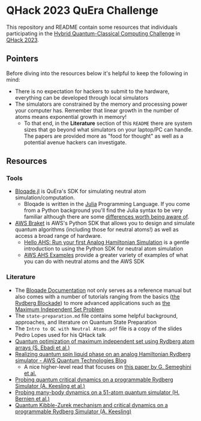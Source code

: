 # QHack 2023 QuEra Challenge

This repository and README contain some resources that individuals participating in the [Hybrid Quantum-Classical Computing Challenge](https://github.com/XanaduAI/QHack2023#hybrid-quantum-classical-computing-challenge) in [QHack 2023](https://qhack.ai/).

## Pointers
 
Before diving into the resources below it's helpful to keep the following in mind:

* There is no expectation for hackers to submit to the hardware, everything can be developed through local simulators
* The simulators are constrained by the memory and processing power your computer has. Remember that linear growth in the number of atoms means exponential growth in memory!
  * To that end, in the __Literature__ section of this `README` there are system sizes that go beyond what simulators on your laptop/PC can handle. The papers are provided more as "food for thought" as well as a potential avenue hackers can investigate.

## Resources

### Tools

* [Bloqade.jl](https://github.com/QuEraComputing/Bloqade.jl) is QuEra's SDK for simulating neutral atom simulation/computation.
  * Bloqade is written in the [Julia](https://julialang.org/) Programming Language. If you come from a Python background you'll find the Julia syntax to be very familiar although there are some [differences worth being aware of](https://docs.julialang.org/en/v1/manual/noteworthy-differences/#Noteworthy-differences-from-Python). 
* [AWS Braket](https://github.com/aws/amazon-braket-sdk-python) is AWS's Python SDK that allows you to design and simulate quantum algorithms (including those for neutral atoms!) as well as access a broad range of hardware.
  * [Hello AHS: Run your first Analog Hamiltonian Simulation](https://docs.aws.amazon.com/braket/latest/developerguide/braket-get-started-hello-ahs.html#braket-get-started-analyzing-simulator-results) is a gentle introduction to using the Python SDK for neutral atom simulation
  * [AWS AHS Examples](https://github.com/aws/amazon-braket-examples/tree/main/examples/analog_hamiltonian_simulation) provide a greater variety of examples of what you can do with neutral atoms and the AWS SDK

### Literature

* The [Bloqade Documentation](https://queracomputing.github.io/Bloqade.jl/dev/) not only serves as a reference manual but also comes with a number of tutorials ranging from the basics ([the Rydberg Blockade](https://queracomputing.github.io/Bloqade.jl/dev/tutorials/1.blockade/main/])) to more advanced applications such as [the Maximum Independent Set Problem](https://queracomputing.github.io/Bloqade.jl/dev/tutorials/1.blockade/main/)
* The `state-preparation.md` file contains some helpful background, approaches, and literature on Quantum State Preparation
* The `Intro to QC with Neutral Atoms.pdf` file is a copy of the slides Pedro Lopes used for his QHack talk
* [Quantum optimization of maximum independent set using Rydberg atom arrays (S. Ebadi et al.)](https://www.science.org/doi/10.1126/science.abo6587)
* [Realizing quantum spin liquid phase on an analog Hamiltonian Rydberg simulator - AWS Quantum Technologies Blog](https://aws.amazon.com/blogs/quantum-computing/realizing-quantum-spin-liquid-phase-on-an-analog-hamiltonian-rydberg-simulator/)
  * A nice higher-level read that focuses on [this paper by G. Semeghini et al.](https://www.science.org/doi/10.1126/science.abi8794)
* [Probing quantum critical dynamics on a programmable Rydberg Simulator (A. Keesling et al.)](https://authors.library.caltech.edu/92399/11/1809.05540.pdf)
* [Probing many-body dynamics on a 51-atom quantum simulator (H. Bernien et al.)](https://www.nature.com/articles/nature24622)
* [Quantum Kibble-Zurek mechanism and critical dynamics on a programmable Rydberg Simulator (A. Keesling)](https://www.nature.com/articles/s41586-019-1070-1)